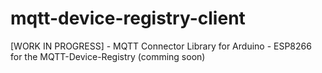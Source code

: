 # mqtt-device-registry-client
[WORK IN PROGRESS] - MQTT Connector Library for Arduino - ESP8266 for the MQTT-Device-Registry (comming soon)
